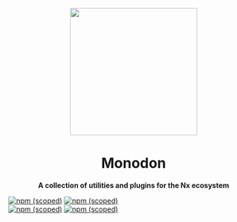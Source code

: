 <p align="center">
 <img width="256px" src="./assets/monodon.png" /> 
</p>
<div align="center">

# Monodon

**A collection of utilities and plugins for the Nx ecosystem** 
</div>



[![npm (scoped)](https://img.shields.io/static/v1?label=%20&message=README&logo=markdown&style=for-the-badge)](./packages/rust/README.md)
[![npm (scoped)](https://img.shields.io/npm/v/@abbudao/nx-rust?label=rust&logo=Rust&style=for-the-badge)](https://www.npmjs.com/package/@abbudao/nx-rust)<br/>
[![npm (scoped)](https://img.shields.io/static/v1?label=%20&message=README&logo=markdown&style=for-the-badge)](./packages/rust/README.md)
[![npm (scoped)](https://img.shields.io/npm/v/@monodon/typescript-nx-imports-plugin?label=typescript-nx-imports-plugin&logo=typescript&style=for-the-badge)](https://www.npmjs.com/package/@monodon/typescript-nx-imports-plugin)
